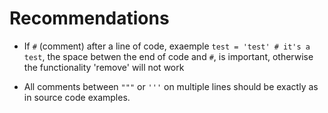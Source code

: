 # Recommendations
- If `#` (comment) after a line of code, exaemple `test = 'test' # it's a test`, the space betwen the end of code and `#`, is important, otherwise the functionality 'remove' will not work

- All comments between `"""` or `'''` on multiple lines should be exactly as in source code examples.
